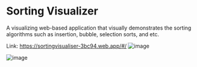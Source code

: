 # Sorting Visualizer

A visualizing web-based application that visually demonstrates the sorting algorithms such as insertion, bubble, selection sorts, and etc.

Link: https://sortingvisualiser-3bc94.web.app/#/
![image](https://github.com/joshuapocsidio/sorting_visualizer/assets/23231101/c1b38e83-dd5b-4180-80c1-e7bc8471d7a5)

![image](https://github.com/joshuapocsidio/sorting_visualizer/assets/23231101/8edeee51-fb69-402a-9ef3-6cfdae09bb98)
